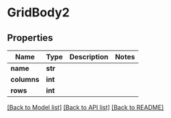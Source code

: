 # GridBody2

## Properties
Name | Type | Description | Notes
------------ | ------------- | ------------- | -------------
**name** | **str** |  | 
**columns** | **int** |  | 
**rows** | **int** |  | 

[[Back to Model list]](../README.md#documentation-for-models) [[Back to API list]](../README.md#documentation-for-api-endpoints) [[Back to README]](../README.md)

